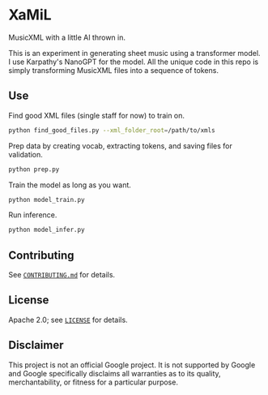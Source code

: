 # XaMiL

MusicXML with a little AI thrown in.

This is an experiment in generating sheet music using a transformer model. I use
Karpathy's NanoGPT for the model. All the unique code in this repo is simply
transforming MusicXML files into a sequence of tokens.

## Use
Find good XML files (single staff for now) to train on.
```bash
python find_good_files.py --xml_folder_root=/path/to/xmls
```

Prep data by creating vocab, extracting tokens, and saving files for validation.
```bash
python prep.py
```

Train the model as long as you want.
```bash
python model_train.py
```

Run inference.
```bash
python model_infer.py
```

## Contributing

See [`CONTRIBUTING.md`](CONTRIBUTING.md) for details.

## License

Apache 2.0; see [`LICENSE`](LICENSE) for details.

## Disclaimer

This project is not an official Google project. It is not supported by
Google and Google specifically disclaims all warranties as to its quality,
merchantability, or fitness for a particular purpose.
